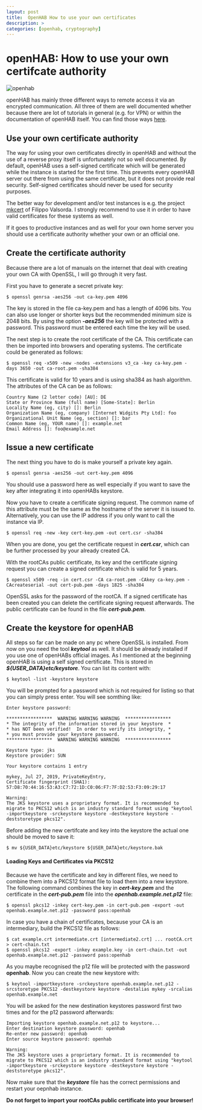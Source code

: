 ```yaml
---
layout: post
title:  OpenHAB How to use your own certificates
description: >
categories: [openhab, cryptography]
---
```

# openHAB: How to use your own certifcate authority
![openhab](https://vuln.dev/assets/img/openhab_logo.svg)

openHAB has mainly three different ways to remote access it via an encrypted communication. All three of them are well documented whether because there are lot of tutorials in general (e.g. for VPN) or within the documentation of openHAB itself. You can find those ways [here](https://www.openhab.org/docs/installation/security.html).

## Use your own certificate authority
The way for using your own certificates directly in openHAB and without the use of a reverse proxy itself is unfortunately not so well documented. By default, openHAB uses a self-signed certificate which will be generated while the instance is started for the first time. This prevents every openHAB server out there from using the same certificate, but it does not provide real security. Self-signed certificates should never be used for security purposes.

The better way for development and/or test instances is e.g. the project  [mkcert](https://github.com/FiloSottile/mkcert) of Filippo Valsorda. I strongly recommend to use it in order to have valid certificates for these systems as well.

If it goes to productive instances and as well for your own home server you should use a certificate authority whether your own or an official one.

## Create the certificate authority
Because there are a lot of manuals on the internet that deal with creating your own CA with OpenSSL, I will go through it very fast.

First you have to generate a secret private key:
~~~
$ openssl genrsa -aes256 -out ca-key.pem 4096
~~~
The key is stored in the file ca-key.pem and has a length of 4096 bits. You can also use longer or shorter keys but the recommended minimum size is 2048 bits. By using the option **_-aes256_** the key will be protected with a password. This password must be entered each time the key will be used.

The next step is to create the root certificate of the CA. This certificate can then be imported into browsers and operating systems. The certificate could be generated as follows:
~~~
$ openssl req -x509 -new -nodes -extensions v3_ca -key ca-key.pem -days 3650 -out ca-root.pem -sha384
~~~
This certificate is valid for 10 years and is using sha384 as hash algorithm. The attributes of the CA can be as follows:
~~~
Country Name (2 letter code) [AU]: DE
State or Province Name (full name) [Some-State]: Berlin
Locality Name (eg, city) []: Berlin
Organization Name (eg, company) [Internet Widgits Pty Ltd]: foo
Organizational Unit Name (eg, section) []: bar
Common Name (eg, YOUR name) []: example.net
Email Address []: foo@example.net
~~~
## Issue a new certificate
The next thing you have to do is make yourself a private key again.
~~~
$ openssl genrsa -aes256 -out cert-key.pem 4096
~~~
You should use a password here as well especially if you want to save the key after integrating it into openHABs keystore. 

Now you have to create a certificate signing request. The common name of this attribute must be the same as the hostname of the server it is issued to. Alternatively, you can use the IP address if you only want to call the instance via IP.
~~~
$ openssl req -new -key cert-key.pem -out cert.csr -sha384
~~~
When you are done, you get the certificate request in **_cert.csr_**, which can be further processed by your already created CA.

With the rootCAs public certificate, its key and the certificate signing request you can create a signed certificate which is valid for 5 years.
~~~
$ openssl x509 -req -in cert.csr -CA ca-root.pem -CAkey ca-key.pem -CAcreateserial -out cert-pub.pem -days 1825 -sha384
~~~
OpenSSL asks for the password of the rootCA. If a signed certificate has been created you can delete the certificate signing request afterwards. The public certificate can be found in the file **_cert-pub.pem_**.

## Create the keystore for openHAB
All steps so far can be made on any pc where OpenSSL is installed. From now on you need the tool **_keytool_** as well. It should be already installed if you use one of openHABs official images. As I mentioned at the beginning openHAB is using a self signed certificate. This is stored in **_${USER_DATA}etc/keystore_**. You can list its content with:
~~~
$ keytool -list -keystore keystore
~~~
You will be prompted for a password which is not required for listing so that you can simply press enter. You will see somthing like:

~~~
Enter keystore password:

*****************  WARNING WARNING WARNING  *****************
* The integrity of the information stored in your keystore  *
* has NOT been verified!  In order to verify its integrity, *
* you must provide your keystore password.                  *
*****************  WARNING WARNING WARNING  *****************

Keystore type: jks
Keystore provider: SUN

Your keystore contains 1 entry

mykey, Jul 27, 2019, PrivateKeyEntry,
Certificate fingerprint (SHA1): 57:D8:70:44:16:53:A3:C7:72:1D:C0:06:F7:7F:D2:53:F3:09:29:17

Warning:
The JKS keystore uses a proprietary format. It is recommended to migrate to PKCS12 which is an industry standard format using "keytool -importkeystore -srckeystore keystore -destkeystore keystore -deststoretype pkcs12".
~~~
Before adding the new certifcate and key into the keystore the actual one should be moved to save it:
~~~
$ mv ${USER_DATA}etc/keystore ${USER_DATA}etc/keystore.bak
~~~

#### Loading Keys and Certificates via PKCS12
Because we have the certificate and key in different files, we need to combine them into a PKCS12 format file to load them into a new keystore. The following command combines the key in **_cert-key.pem_** and the certificate in the **_cert-pub.pem_** file into the **_openhab.example.net.p12_** file:
~~~
$ openssl pkcs12 -inkey cert-key.pem -in cert-pub.pem -export -out openhab.example.net.p12 -password pass:openhab
~~~
In case you have a chain of certificates, because your CA is an intermediary, build the PKCS12 file as follows:
~~~
$ cat example.crt intermediate.crt [intermediate2.crt] ... rootCA.crt > cert-chain.txt
$ openssl pkcs12 -export -inkey example.key -in cert-chain.txt -out openhab.example.net.p12 -password pass:openhab
~~~~
As you maybe recognised the p12 file will be protected with the password __openhab__. Now you can create the new keystore with:
~~~
$ keytool -importkeystore -srckeystore openhab.example.net.p12 -srcstoretype PKCS12 -destkeystore keystore -destalias mykey -srcalias openhab.example.net
~~~
You will be asked for the new destination keystores password first two times and for the p12 password afterwards:
~~~
Importing keystore openhab.example.net.p12 to keystore...
Enter destination keystore password: openhab
Re-enter new password: openhab
Enter source keystore password: openhab

Warning:
The JKS keystore uses a proprietary format. It is recommended to migrate to PKCS12 which is an industry standard format using "keytool -importkeystore -srckeystore keystore -destkeystore keystore -deststoretype pkcs12".
~~~
Now make sure that the **_keystore_** file has the correct permissions and restart your oepnhab instance. 

**Do not forget to import your rootCAs public certificate into your browser!**